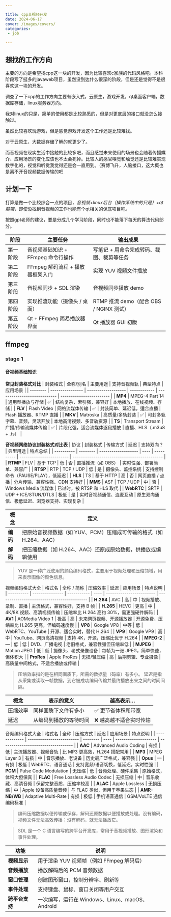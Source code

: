 ```yaml
---

title: cpp音视频开发
date: 2024-06-17
cover: /images/covers/
categories:
 - job

---
```



<!-- more -->

## 想找的工作方向

主要的方向是希望找cpp这一块的开发，因为比较喜欢c家族的代码风格吧。本科阶段写了挺多的javaweb项目，虽然没到达什么很深的阶段，但是还是觉得不是很喜欢这一块的开发。

调查了一下cpp的工作方向主要有嵌入式，云原生，游戏开发，qt桌面客户端，数据库存储，linux服务器方向。

我对linux的只是，简单的使用都是比较熟悉的，但是对更底层的接口就没怎么接触过。

虽然比较喜欢玩游戏，但是感觉游戏开发这个工作还是比较难找。

对于云原生，大数据存储了解的就更少了。

而音视频在现实生活中接触的比较多吧，而且感觉未来使用的场景也会随着传播媒介、应用场景的变化应该也不太会死掉。比较人的感官嗅觉和触觉还是比较难实现数字化的，视觉和听觉我觉得还是会一直用到。（赛博飞升，人脑接口，这大概也是离不开音视频数据传输的吧


## 计划一下

打算是做一个比较综合一点的项目，*音视频+linux后台（操作系统中的只是）+qt前端*，即使没找到音视频的工作也能有个qt相关的保底项目吧。

按照gpt老师的建议，要是分成几个学习阶段，同时也不能落下每天的算法代码部分。

| 阶段     | 主要任务                           | 输出成果                                  |
| -------- | ---------------------------------- | ----------------------------------------- |
| 第一阶段 | 音视频基础知识 + FFmpeg 命令行操作 | 写笔记 + 用命令完成转码、截图、裁剪等任务 |
| 第二阶段 | FFmpeg 解码流程 + 播放器框架入门   | 实现 YUV 视频文件播放                     |
| 第三阶段 | 音视频同步 + SDL 渲染              | 音视频同步播放 demo                       |
| 第四阶段 | 实现推流功能（摄像头 / 桌面）      | RTMP 推流 demo（配合 OBS / NGINX 测试）   |
| 第五阶段 | Qt + FFmpeg 简易播放器界面         | Qt 播放器 GUI 初版                        |


## ffmpeg

### stage 1


#### 音视频基础知识


**常见封装格式对比**
| 封装格式 | 全称/别名        | 主要用途            | 支持音视频轨 | 典型特点                     | 应用场景                 |
| -------- | ---------------- | ------------------- | ------------ | ---------------------------- | ------------------------ |
| **MP4**  | MPEG-4 Part 14   | 通用型播放与存储    | ✅            | 结构复杂，索引强，兼容好     | 本地播放、在线视频、存储 |
| **FLV**  | Flash Video      | 网络流媒体传输      | ✅            | 封装简单、延迟低，适合直播   | Flash 播放器、RTMP 直播  |
| **MKV**  | Matroska         | 高质量/多轨封装     | ✅            | 可封多轨字幕、音频，灵活开放 | 本地高清视频、多音轨资源 |
| **TS**   | Transport Stream | 广播/传输流媒体传输 | ✅            | 片段化强，适合流媒体逐段播放 | 直播、HLS（.m3u8 + .ts） |

**音视频网络协议封装格式对比表**
| 协议       | 封装格式 | 传输方式            | 延迟 | 支持双向？ | 典型用途                 | 特点总结                                     |
| ---------- | -------- | ------------------- | ---- | ---------- | ------------------------ | -------------------------------------------- |
| **RTMP**   | FLV      | 基于 TCP            | 低   | 否         | 直播推流（如 OBS）       | 实时性强、部署简单、兼容广                   |
| **RTSP**   | RTP      | TCP / UDP           | 低   | 是         | 摄像头、监控系统         | 支持控制命令（PAUSE/PLAY），低延迟           |
| **HLS**    | TS       | 基于 HTTP           | 高   | 否         | 网页直播 / 点播          | 分片传输、兼容性强、CDN 支持好               |
| **MMS**    | ASF      | TCP / UDP           | 中   | 否         | Windows Media 流媒体     | 已过时，被 RTSP 和 HLS 取代                  |
| **WebRTC** | SRTP     | UDP + ICE/STUN/DTLS | 极低 | 是         | 实时音视频通信、连麦互动 | 原生双向通信、极低延迟、浏览器支持、实现复杂 |

| 概念     | 定义                                                               |
| -------- | ------------------------------------------------------------------ |
| **编码** | 把原始音视频数据（如 YUV、PCM）压缩成可传输的格式（如 H.264、AAC） |
| **解码** | 把压缩数据（如 H.264、AAC）还原成原始数据，供播放或编辑使用        |

> YUV 是一种广泛使用的颜色编码格式，主要用于视频处理和压缩领域，用来表示图像的颜色信息。


视频编码格式大全
| 格式名     | 全称 / 简称     | 压缩效率    | 延迟 | 应用场景                 | 特点说明                                    |
| ---------- | --------------- | ----------- | ---- | ------------------------ | ------------------------------------------- |
| **H.264**  | AVC             | 高          | 中   | 视频播放、录制、直播     | 主流格式，兼容性好，支持 B 帧               |
| **H.265**  | HEVC            | 更高        | 中   | 4K/8K 视频、高清视频传输 | 压缩率比 H.264 高约 30%，需更强硬件解码     |
| **AV1**    | AOMedia Video 1 | 极高        | 高   | 未来网页视频、开源播放器 | 开源免费，压缩率比 H.265 更高，但编码速度慢 |
| **VP8**    | Google VP8      | 中等        | 低   | WebRTC、YouTube          | 开源、适合实时，替代 H.264                  |
| **VP9**    | Google VP9      | 高          | 中   | YouTube、网页高清视频    | 支持 4K，开源，压缩比优于 H.264             |
| **MPEG-2** | —               | 低          | 低   | DVD、广播电视            | 老旧格式，兼容性强但压缩率低                |
| **MJPEG**  | Motion JPEG     | 低          | 低   | 摄像头、老式录像设备     | 每帧为一张 JPEG，简单快速，但体积大         |
| **ProRes** | Apple ProRes    | 无损/轻压缩 | 高   | 后期剪辑、专业摄像       | 高质量中间格式，不适合播放或传输            |

> 压缩效率指的是在相同画质下，所需的数据量（码率）有多小。
> 延迟是指从采集或读取一帧数据，到它被成功编码传输并最终播放出来之间的时间间隔。


| 概念     | 表示的意义             | 越高表示…              |
| -------- | ---------------------- | ---------------------- |
| 压缩效率 | 同样画质下文件有多小   | ✅ 更节省体积和带宽     |
| 延迟     | 从编码到播放的等待时间 | ❌ 越高越不适合实时传输 |


音频编码格式大全
| 格式名        | 全称                      | 压缩方式 | 延迟 | 应用场景             | 特点说明                            |
| ------------- | ------------------------- | -------- | ---- | -------------------- | ----------------------------------- |
| **AAC**       | Advanced Audio Coding     | 有损     | 低   | 主流播放器、视频音轨 | 比 MP3 更高效，H.264 搭配常用       |
| **MP3**       | MPEG Layer 3              | 有损     | 中   | 音乐播放、老设备     | 历史最广泛格式，兼容强              |
| **Opus**      | —                         | 有损     | 极低 | WebRTC、语音通话     | 支持宽频/语音切换，低延迟，实时性强 |
| **PCM**       | Pulse Code Modulation     | 无压缩   | 低   | 音频处理、硬件采集   | 原始格式，体积大但保真              |
| **FLAC**      | Free Lossless Audio Codec | 无损压缩 | 中   | 音乐收藏、高清音频   | 保留完整音质，压缩率较高            |
| **ALAC**      | Apple Lossless            | 无损压缩 | 中   | Apple 设备高质量音频 | 与 FLAC 类似，但用于苹果生态        |
| **AMR-NB/WB** | Adaptive Multi-Rate       | 有损     | 极低 | 手机语音通信         | GSM/VoLTE 通信编码标准              |


> 编码压缩数据以便传输或保存，解码还原数据以便播放或处理。没有编码，视频文件无法高效传播；没有解码，就无法播放它。

> SDL 是一个 C 语言编写的跨平台开发库，常用于音视频播放、图形渲染和事件处理。

| 功能           | 说明                                            |
| -------------- | ----------------------------------------------- |
| **视频显示**   | 用于渲染 YUV 视频帧（例如 FFmpeg 解码后）       |
| **音频播放**   | 播放解码后的 PCM 音频数据                       |
| **窗口管理**   | 创建图形窗口，控制分辨率、刷新等                |
| **事件处理**   | 支持键盘、鼠标、窗口关闭等用户交互              |
| **跨平台支持** | 一次编写，运行在 Windows、Linux、macOS、Android |


